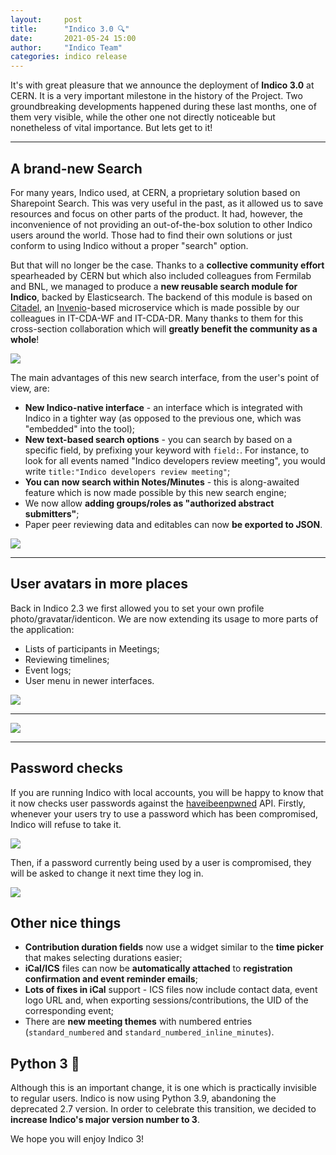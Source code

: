 ```yaml
---
layout:     post
title:      "Indico 3.0 🔍"
date:       2021-05-24 15:00
author:     "Indico Team"
categories: indico release
---
```


It's with great pleasure that we announce the deployment of **Indico 3.0** at CERN. It is a very important milestone in the history of the Project. Two groundbreaking developments happened during these last months, one of them very visible, while the other one not directly noticeable but nonetheless of vital importance.
But lets get to it!

---

## A brand-new Search

For many years, Indico used, at CERN, a proprietary solution based on Sharepoint Search. This was very useful in the past, as it allowed us to save resources and focus on other parts of the product. It had, however, the inconvenience of not providing an out-of-the-box solution to other Indico users around the world. Those had to find their own solutions or just conform to using Indico without a proper "search" option.

But that will no longer be the case. Thanks to a **collective community effort** spearheaded by CERN but which also included colleagues from Fermilab and BNL, we managed to produce a **new reusable search module for Indico**, backed by Elasticsearch. The backend of this module is based on [Citadel](https://github.com/inveniosoftware-contrib/citadel-search), an [Invenio](https://invenio-software.org/)-based microservice which is made possible by our colleagues in IT-CDA-WF and IT-CDA-DR. Many thanks to them for this cross-section collaboration which will **greatly benefit the community as a whole**!

![](/assets/2021-05-24-indico-3-0-news/upload_dbba1af2ed099883a0d07cd41b681596.png)

The main advantages of this new search interface, from the user's point of view, are:

 * **New Indico-native interface** - an interface which is integrated with Indico in a tighter way (as opposed to the previous one, which was "embedded" into the tool);
 * **New text-based search options** - you can search by based on a specific field, by prefixing your keyword with `field:`. For instance, to look for all events named "Indico developers review meeting", you would write `title:"Indico developers review meeting"`;
 * **You can now search within Notes/Minutes** - this is along-awaited feature which is now made possible by this new search engine;
 * We now allow **adding groups/roles as "authorized abstract submitters"**;
 * Paper peer reviewing data and editables can now **be exported to JSON**.

![](/assets/2021-05-24-indico-3-0-news/upload_8d52447aec89a9349871376f081b2cff.png)

---

## User avatars in more places

Back in Indico 2.3 we first allowed you to set your own profile photo/gravatar/identicon. We are now extending its usage to more parts of the application:

 * Lists of participants in Meetings;
 * Reviewing timelines;
 * Event logs;
 * User menu in newer interfaces.

![](/assets/2021-05-24-indico-3-0-news/upload_1c38aeeb4dc13c60ae17f9c91590e581.png)

---

![](/assets/2021-05-24-indico-3-0-news/upload_19b12a9179595162ce846d2c1f742569.png)

---

## Password checks

If you are running Indico with local accounts, you will be happy to know that it now checks user passwords against the [haveibeenpwned](https://haveibeenpwned.com/) API. Firstly, whenever your users try to use a password which has been compromised, Indico will refuse to take it.

![](/assets/2021-05-24-indico-3-0-news/upload_0b1ea787da79fb34f90152f35b4ee134.png)

Then, if a password currently being used by a user is compromised, they will be asked to change it next time they log in.

![](/assets/2021-05-24-indico-3-0-news/upload_499ab57c93f0fbccdf15a37eca97167e.png)



## Other nice things

 * **Contribution duration fields** now use a widget similar to the **time picker** that makes selecting durations easier;
 * **iCal/ICS** files can now be **automatically attached** to **registration confirmation and event reminder emails**;
 * **Lots of fixes in iCal** support - ICS files now include contact data, event logo URL and, when exporting sessions/contributions, the UID of the corresponding event;
 * There are **new meeting themes** with numbered entries (`standard_numbered` and `standard_numbered_inline_minutes`).

## Python 3 🐍

Although this is an important change, it is one which is practically invisible to regular users. Indico is now using Python 3.9, abandoning the deprecated 2.7 version. In order to celebrate this transition, we decided to **increase Indico's major version number to 3**.

We hope you will enjoy Indico 3!
